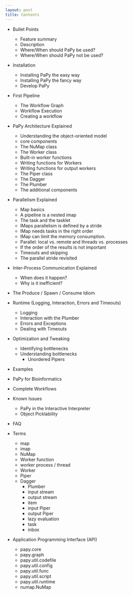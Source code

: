 ```yaml
---
layout: post
title: Contents
---
```


* Bullet Points
	* Feature summary
	* Description
	* Where/When should PaPy be used?
	* Where/When should PaPy not be used?
	
* Installation
	* Installing PaPy the easy way
	* Installing PaPy the fancy way
	* Develop PaPy

* First Pipeline
	* The Workflow Graph
  * Workflow Execution
  * Creating a workflow

* PaPy Architecture Explained
	* Understanding the object-oriented model
	* core components
	* The NuMap class
	* The Worker class
	* Built-in worker functions
	* Writing functions for Workers
	* Writing functions for output workers
	* The Piper class
	* The Dagger
	* The Plumber
	* The additional components
	
* Parallelism Explained
	* Map basics
	* A pipeline is a nested imap
	* The task and the tasklet
	* IMaps parallelism is defined by a stride
	* IMap needs tasks in the right order
	* IMap can limit the memory consumption.
	* Parallel: local vs. remote and threads vs. processes
	* If the order of the results is not important
	* Timeouts and skipping
	* The parallel stride revisited
	
* Inter-Process Communication Explained
	* When does it happen?
	* Why is it inefficient?

* The Produce / Spawn / Consume Idiom

* Runtime (Logging, Interaction, Errors and Timeouts)
	* Logging
	* Interaction with the Plumber
	* Errors and Exceptions
	* Dealing with Timeouts

* Optimization and Tweaking
  * Identifying bottlenecks
  * Understanding bottlenecks
	* Unordered Pipers
	
* Examples
	
* PaPy for Bioinformatics

* Complete Workflows

* Known Issues
	* PaPy in the Interactive Interpreter
	* Object Picklability
	
* FAQ
	
* Terms
	* map
	* imap
	* NuMap
	* Worker function
	* worker process / thread
	* Worker
	* Piper
  * Dagger
	* Plumber
	* input stream
	* output stream
	* item
	* input Piper
	* output Piper
	* lazy evaluation
	* task
	* inbox

* Application Programming Interface (API)
	* papy.core
	* papy.graph
	* papy.util.codefile
	* papy.util.config
	* papy.util.func
	* papy.util.script
	* papy.util.runtime
	* numap.NuMap
